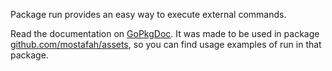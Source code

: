 Package run provides an easy way to execute external commands.

Read the documentation on [GoPkgDoc](http://go.pkgdoc.org/github.com/mostafah/run). It was made to be used in package [github.com/mostafah/assets](https://github.com/mostafah/assets), so you can find usage examples of run in that package.